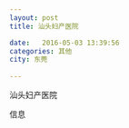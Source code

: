 ```yaml
--- 
layout: post 
title: 汕头妇产医院

date:   2016-05-03 13:39:56 
categories: 其他  
city: 东莞
  
--- 
```

   
汕头妇产医院

信息

